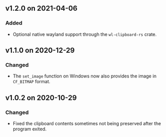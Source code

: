 
## v1.2.0 on 2021-04-06

### Added

- Optional native wayland support through the `wl-clipboard-rs` crate.

## v1.1.0 on 2020-12-29

### Changed
- The `set_image` function on Windows now also provides the image in `CF_BITMAP` format.

## v1.0.2 on 2020-10-29

### Changed
- Fixed the clipboard contents sometimes not being preserved after the program exited.
